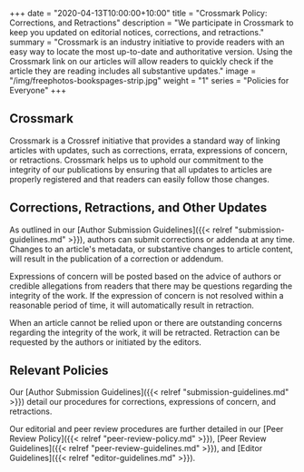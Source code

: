 +++
date = "2020-04-13T10:00:00+10:00"
title = "Crossmark Policy: Corrections, and Retractions"
description = "We participate in Crossmark to keep you updated on editorial notices, corrections, and retractions."
summary = "Crossmark is an industry initiative to provide readers with an easy way to locate the most up-to-date and authoritative version. Using the Crossmark link on our articles will allow readers to quickly check if the article they are reading includes all substantive updates."
image = "/img/freephotos-bookspages-strip.jpg"
weight = "1"
series = "Policies for Everyone"
+++

## Crossmark

Crossmark is a Crossref initiative that provides a standard way of linking articles with updates, such as corrections, errata, expressions of concern, or retractions. Crossmark helps us to uphold our commitment to the integrity of our publications by ensuring that all updates to articles are properly registered and that readers can easily follow those changes.

## Corrections, Retractions, and Other Updates

As outlined in our [Author Submission Guidelines]({{< relref "submission-guidelines.md" >}}), authors can submit corrections or addenda at any time. Changes to an article's metadata, or substantive changes to article content, will result in the publication of a correction or addendum.

Expressions of concern will be posted based on the advice of authors or credible allegations from readers that there may be questions regarding the integrity of the work. If the expression of concern is not resolved within a reasonable period of time, it will automatically result in retraction.

When an article cannot be relied upon or there are outstanding concerns regarding the integrity of the work, it will be retracted. Retraction can be requested by the authors or initiated by the editors.

## Relevant Policies

Our [Author Submission Guidelines]({{< relref "submission-guidelines.md" >}}) detail our procedures for corrections, expressions of concern, and retractions.

Our editorial and peer review procedures are further detailed in our [Peer Review Policy]({{< relref "peer-review-policy.md" >}}),  [Peer Review Guidelines]({{< relref "peer-review-guidelines.md" >}}), and [Editor Guidelines]({{< relref "editor-guidelines.md" >}}).